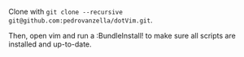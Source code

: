 Clone with `git clone --recursive git@github.com:pedrovanzella/dotVim.git`.

Then, open vim and run a :BundleInstall! to make sure all scripts are installed and up-to-date.
